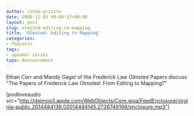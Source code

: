 ```yaml
---
author: ronda-grizzle
date: 2009-11-05 09:00:17+00:00
layout: post
slug: olmsted-editing-to-mapping
title: 'Olmsted: Editing to Mapping'
categories:
- Podcasts
tags:
- speaker series
type: Announcement
---
```


Ethan Carr and Mandy Gagel of the Frederick Law Olmsted Papers discuss "The Papers of Frederick Law Olmsted: From Editing to Mapping?"

[podloveaudio src="http://deimos3.apple.com/WebObjects/Core.woa/FeedEnclosure/virginia-public.2014484138.02014484145.2726749166/enclosure.mp3"]
